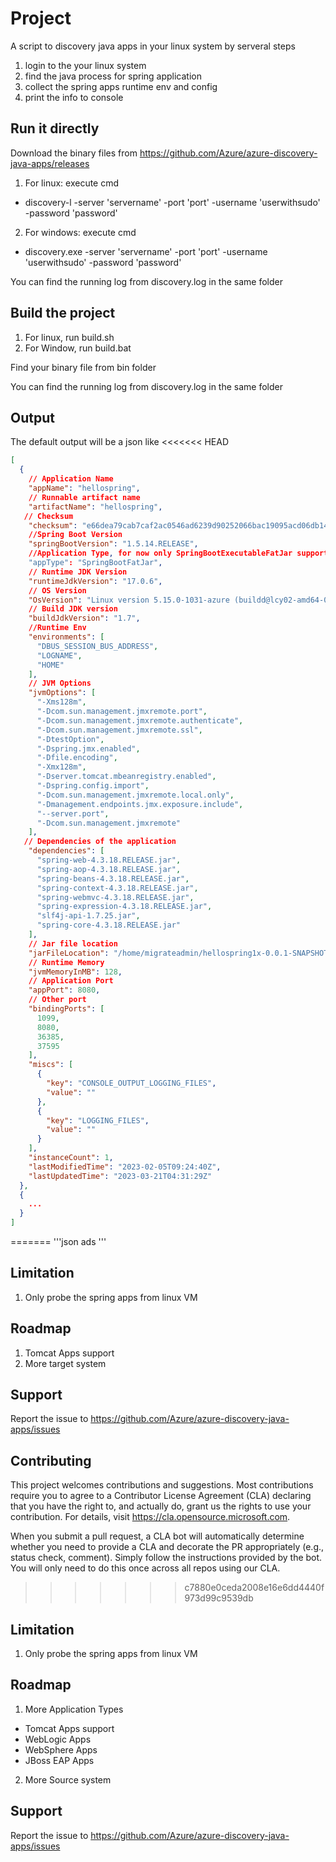 # Project
A script to discovery java apps in your linux system by serveral steps
1) login to the your linux system
2) find the java process for spring application
3) collect the spring apps runtime env and config
4) print the info to console

## Run it directly
Download the binary files from https://github.com/Azure/azure-discovery-java-apps/releases
1) For linux: execute cmd
- discovery-l -server 'servername' -port 'port' -username 'userwithsudo' -password 'password'
2) For windows: execute cmd 
- discovery.exe -server 'servername' -port 'port' -username 'userwithsudo' -password 'password'
<p>You can find the running log from discovery.log in the same folder

## Build the project
1) For linux, run build.sh
2) For Window, run build.bat
<p> Find your binary file from bin folder

You can find the running log from discovery.log in the same folder

## Output
The default output will be a json like 
<<<<<<< HEAD
```json
[
  {
    // Application Name
    "appName": "hellospring",
    // Runnable artifact name
    "artifactName": "hellospring",
   // Checksum
    "checksum": "e66dea79cab7caf2ac0546ad6239d90252066bac19095acd06db149bc65fc3ae",
    //Spring Boot Version
    "springBootVersion": "1.5.14.RELEASE",
    //Application Type, for now only SpringBootExecutableFatJar supported, refer the definition from https://docs.spring.io/spring-boot/docs/current/reference/html/executable-jar.html
    "appType": "SpringBootFatJar",
    // Runtime JDK Version
    "runtimeJdkVersion": "17.0.6",
    // OS Version
    "OsVersion": "Linux version 5.15.0-1031-azure (buildd@lcy02-amd64-010) (gcc (Ubuntu 9.4.0-1ubuntu1~20.04.1) 9.4.0, GNU ld (GNU Binutils for Ubuntu) 2.34) #38~20.04.1-Ubuntu SMP Mon Jan 9 18:23:48 UTC 2023",
    // Build JDK version
    "buildJdkVersion": "1.7",
    //Runtime Env
    "environments": [
      "DBUS_SESSION_BUS_ADDRESS",
      "LOGNAME",
      "HOME"     
    ],
    // JVM Options
    "jvmOptions": [
      "-Xms128m",
      "-Dcom.sun.management.jmxremote.port",
      "-Dcom.sun.management.jmxremote.authenticate",
      "-Dcom.sun.management.jmxremote.ssl",
      "-DtestOption",
      "-Dspring.jmx.enabled",
      "-Dfile.encoding",
      "-Xmx128m",
      "-Dserver.tomcat.mbeanregistry.enabled",
      "-Dspring.config.import",
      "-Dcom.sun.management.jmxremote.local.only",
      "-Dmanagement.endpoints.jmx.exposure.include",
      "--server.port",
      "-Dcom.sun.management.jmxremote"
    ],
   // Dependencies of the application
    "dependencies": [
      "spring-web-4.3.18.RELEASE.jar",
      "spring-aop-4.3.18.RELEASE.jar",
      "spring-beans-4.3.18.RELEASE.jar",
      "spring-context-4.3.18.RELEASE.jar",
      "spring-webmvc-4.3.18.RELEASE.jar",
      "spring-expression-4.3.18.RELEASE.jar",
      "slf4j-api-1.7.25.jar",
      "spring-core-4.3.18.RELEASE.jar"
    ],
    // Jar file location
    "jarFileLocation": "/home/migrateadmin/hellospring1x-0.0.1-SNAPSHOT.jar",
    // Runtime Memory
    "jvmMemoryInMB": 128,
    // Application Port
    "appPort": 8080,
    // Other port
    "bindingPorts": [
      1099,
      8080,
      36385,
      37595
    ],
    "miscs": [
      {
        "key": "CONSOLE_OUTPUT_LOGGING_FILES",
        "value": ""
      },
      {
        "key": "LOGGING_FILES",
        "value": ""
      }
    ],
    "instanceCount": 1,
    "lastModifiedTime": "2023-02-05T09:24:40Z",
    "lastUpdatedTime": "2023-03-21T04:31:29Z"
  },
  {
    ...
  }
]
```
=======
'''json
ads
'''

## Limitation
1) Only probe the spring apps from linux VM

## Roadmap
1) Tomcat Apps support
2) More target system

## Support
Report the issue to https://github.com/Azure/azure-discovery-java-apps/issues

## Contributing

This project welcomes contributions and suggestions.  Most contributions require you to agree to a
Contributor License Agreement (CLA) declaring that you have the right to, and actually do, grant us
the rights to use your contribution. For details, visit https://cla.opensource.microsoft.com.

When you submit a pull request, a CLA bot will automatically determine whether you need to provide
a CLA and decorate the PR appropriately (e.g., status check, comment). Simply follow the instructions
provided by the bot. You will only need to do this once across all repos using our CLA.
>>>>>>> c7880e0ceda2008e16e6dd4440f973d99c9539db

## Limitation
1) Only probe the spring apps from linux VM

## Roadmap
1) More Application Types
- Tomcat Apps support
- WebLogic Apps
- WebSphere Apps
- JBoss EAP Apps
2) More Source system

## Support
Report the issue to https://github.com/Azure/azure-discovery-java-apps/issues
